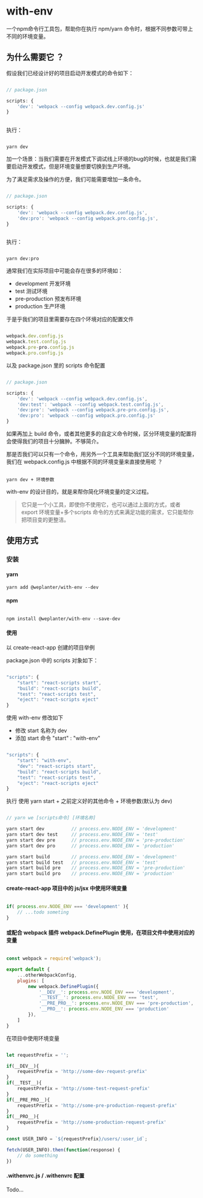 # with-env
一个npm命令行工具包，帮助你在执行 npm/yarn 命令时，根据不同参数可带上不同的环境变量。

## 为什么需要它 ？
假设我们已经设计好的项目启动开发模式的命令如下：

```javascript

// package.json

scripts: {
    'dev': 'webpack --config webpack.dev.config.js'
}
    
```

执行：

```shell

yarn dev

```

加一个场景：当我们需要在开发模式下调试线上环境的bug的时候，也就是我们需要启动开发模式，但是环境变量想要切换到生产环境。

为了满足需求及操作的方便，我们可能需要增加一条命令。

```javascript

// package.json

scripts: {
    'dev': 'webpack --config webpack.dev.config.js',
    'dev:pro': 'webpack --config webpack.pro.config.js',
}
    
```

执行：

```shell

yarn dev:pro

```

通常我们在实际项目中可能会存在很多的环境如：
* development     开发环境
* test            测试环境
* pre-production  预发布环境
* production      生产环境


于是乎我们的项目里需要存在四个环境对应的配置文件

```javascript

webpack.dev.config.js
webpack.test.config.js
webpack.pre-pro.config.js
webpack.pro.config.js

```

以及 package.json 里的 scripts 命令配置

```javascript

// package.json

scripts: {
    'dev': 'webpack --config webpack.dev.config.js',
    'dev:test': 'webpack --config webpack.test.config.js',
    'dev:pre': 'webpack --config webpack.pre-pro.config.js',
    'dev:pro': 'webpack --config webpack.pro.config.js'
}

```
如果再加上 build 命令，或者其他更多的自定义命令时候，区分环境变量的配置将会使得我们的项目十分臃肿。不够简介。

那是否我们可以只有一个命令，用另外一个工具来帮助我们区分不同的环境变量，我们在 webpack.config.js 中根据不同的环境变量来直接使用呢 ？

```shell

yarn dev + 环境参数

```

with-env 的设计目的，就是来帮你简化环境变量的定义过程。
> 它只是一个小工具，即使你不使用它，也可以通过上面的方式，或者 export 环境变量+多个scripts 命令的方式来满足功能的需求，它只能帮你把项目变的更整洁。


## 使用方式

### 安装

#### yarn

```shell
yarn add @weplanter/with-env --dev
```

#### npm

```shell

npm install @weplanter/with-env --save-dev
```

#### 使用

以 create-react-app 创建的项目举例

package.json 中的 scripts 对象如下：

```javascript

"scripts": {
    "start": "react-scripts start",
    "build": "react-scripts build",
    "test": "react-scripts test",
    "eject": "react-scripts eject"
}

```

使用 with-env 修改如下
* 修改 start 名称为 dev
* 添加 start 命令 "start" : "with-env"

```javascript

"scripts": {
    "start": "with-env",
    "dev": "react-scripts start",
    "build": "react-scripts build",
    "test": "react-scripts test",
    "eject": "react-scripts eject"
}

```

执行
使用 yarn start + 之前定义好的其他命令 + 环境参数(默认为 dev)

```javascript

// yarn we [scripts命令] [环境名称]

yarn start dev          // process.env.NODE_ENV = 'development'
yarn start dev test     // process.env.NODE_ENV = 'test'
yarn start dev pre      // process.env.NODE_ENV = 'pre-production'
yarn start dev pro      // process.env.NODE_ENV = 'production'

yarn start build        // process.env.NODE_ENV = 'development'
yarn start build test   // process.env.NODE_ENV = 'test'
yarn start build pre    // process.env.NODE_ENV = 'pre-production'
yarn start build pro    // process.env.NODE_ENV = 'production'

```

#### create-react-app 项目中的 js/jsx 中使用环境变量

```javascript

if( process.env.NODE_ENV === 'development' ){
    // ...todo someting
}

```

#### 或配合 webpack 插件 webpack.DefinePlugin 使用，在项目文件中使用对应的变量

```javascript

const webpack = require('webpack');

export default {
    ...otherWebpackConfig,
    plugins: [
        new webpack.DefinePlugin({
            '__DEV__': process.env.NODE_ENV === 'development',
            '__TEST__': process.env.NODE_ENV === 'test',
            '__PRE_PRO__': process.env.NODE_ENV === 'pre-production',
            '__PRO__': process.env.NODE_ENV === 'production'
        }),
    ] 
}

```

在项目中使用环境变量

```javascript

let requestPrefix = '';

if(__DEV__){
    requestPrefix = 'http://some-dev-request-prefix'
}
if(__TEST__){
    requestPrefix = 'http://some-test-request-prefix'
}
if(__PRE_PRO__){
    requestPrefix = 'http://some-pre-production-request-prefix'
}
if(__PRO__){
    requestPrefix = 'http://some-production-request-prefix'
}

const USER_INFO = `${requestPrefix}/users/:user_id`;

fetch(USER_INFO).then(function(response) {
    // do something
})

```


#### .withenvrc.js / .withenvrc 配置

Todo...

